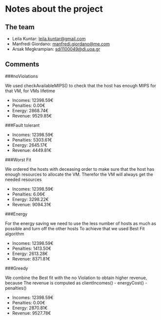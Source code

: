 # Notes about the project

## The team

- Leila Kuntar: leila.kuntar@gmail.com
- Manfredi Giordano: manfredi.giordano@me.com
- Arsak Megkrampian: sdi1100049@di.uoa.gr

## Comments

###noViolations

We used checkAvailableMIPS() to check that the host has enough MIPS 
for that VM, for VMs lifetime

- Incomes:    12398.59€
- Penalties:  0.00€
- Energy:     2868.74€
- Revenue:    9529.85€

###Fault tolerant 

- Incomes:    12398.59€
- Penalties:  5303.61€
- Energy:     2645.17€
- Revenue:    4449.81€

###Worst Fit

We ordered the hosts with deceasing order to make sure that the 
host has enough resources to allocate the VM. Therefor the VM will always get the needed resources  

- Incomes:    12398.59€
- Penalties:  6.06€
- Energy:     3298.22€
- Revenue:    9094.31€

###Energy

For the energy saving we need to use the less number of hosts as much as possible and turn off the other hosts
To achieve that we used Best Fit algorithm

- Incomes:    12398.59€
- Penalties:  1413.50€
- Energy:     2613.28€
- Revenue:    8371.81€


###Greedy

We combine the Best fit with the no Violation to obtain higher revenue, because
The revenue is computed as clientIncomes() - energyCost() - penalties()

- Incomes:    12398.59€
- Penalties:  0.00€
- Energy:     2870.81€
- Revenue:    9527.78€
